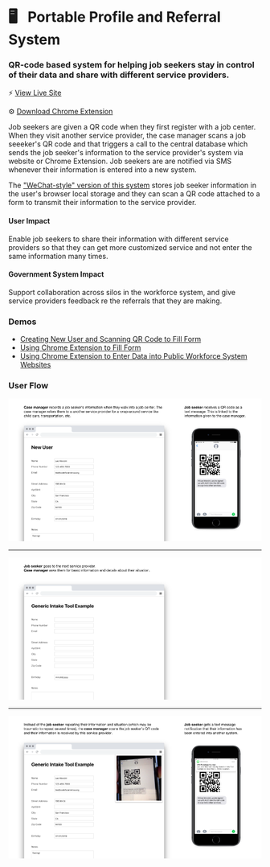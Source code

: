 # 🖥 &nbsp; Portable Profile and Referral System
### QR-code based system for helping job seekers stay in control of their data and share with different service providers.

⚡️ [View Live Site](http://portable-profile.herokuapp.com)

⚙️ [Download Chrome Extension](http://portable-profile.herokuapp.com/portable-profile-chrome-ext.zip)

Job seekers are given a QR code when they first register with a job center. When they visit another service provider, the case manager scans a job seeeker's QR code and that triggers a call to the central database which sends the job seeker's information to the service provider's system via website or Chrome Extension. Job seekers are are notified via SMS whenever their information is entered into a new system.

The ["WeChat-style" version of this system](https://github.com/codeforamerica/qr-portable-profile-wechat-style) stores job seeker information in the user's browser local storage and they can scan a QR code attached to a form to transmit their information to the service provider.


#### User Impact
Enable job seekers to share their information with different service providers so that they can get more customized service and not enter the same information many times.

#### Government System Impact
Support collaboration across silos in the workforce system, and give service providers feedback re the referrals that they are making.

### Demos

- [Creating New User and Scanning QR Code to Fill Form](https://codeforamerica.wake.com/34/3ciPzs9EmTvmfYvdBxBn3e) 
- [Using Chrome Extension to Fill Form](https://codeforamerica.wake.com/35/6N8II0UwMZcZ5QlOOLakT3)
- [Using Chrome Extension to Enter Data into Public Workforce System Websites](https://codeforamerica.wake.com/39/7b4JldUzDff76GbXxPhGZx)

### User Flow

![screenshot-1](https://github.com/codeforamerica/qr-portable-profile/blob/master/readme/screenshots/1.png)
***
![screenshot-2](https://github.com/codeforamerica/qr-portable-profile/blob/master/readme/screenshots/2.png)
***
![screenshot-3](https://github.com/codeforamerica/qr-portable-profile/blob/master/readme/screenshots/3.png)
